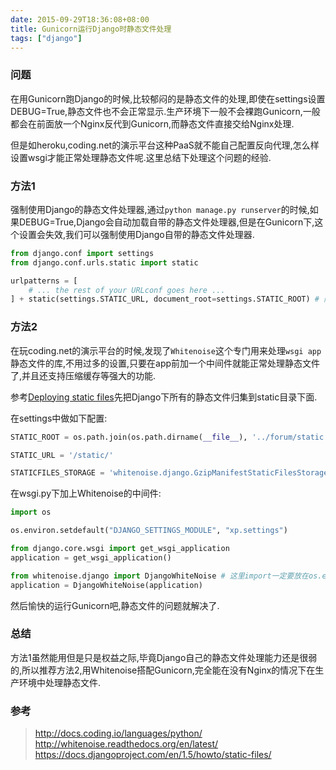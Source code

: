 ```yaml
---
date: 2015-09-29T18:36:08+08:00
title: Gunicorn运行Django时静态文件处理
tags: ["django"]
---
```


### 问题

在用Gunicorn跑Django的时候,比较郁闷的是静态文件的处理,即使在settings设置DEBUG=True,静态文件也不会正常显示.生产环境下一般不会裸跑Gunicorn,一般都会在前面放一个Nginx反代到Gunicorn,而静态文件直接交给Nginx处理.  

但是如heroku,coding.net的演示平台这种PaaS就不能自己配置反向代理,怎么样设置wsgi才能正常处理静态文件呢.这里总结下处理这个问题的经验.


### 方法1

强制使用Django的静态文件处理器,通过`python manage.py runserver`的时候,如果DEBUG=True,Django会自动加载自带的静态文件处理器,但是在Gunicorn下,这个设置会失效,我们可以强制使用Django自带的静态文件处理器.
<!--more-->

```python
from django.conf import settings
from django.conf.urls.static import static

urlpatterns = [
    # ... the rest of your URLconf goes here ...
] + static(settings.STATIC_URL, document_root=settings.STATIC_ROOT) # 附加static
```

### 方法2

在玩coding.net的演示平台的时候,发现了`Whitenoise`这个专门用来处理`wsgi app`静态文件的库,不用过多的设置,只要在app前加一个中间件就能正常处理静态文件了,并且还支持压缩缓存等强大的功能.  

参考[Deploying static files](http://python.usyiyi.cn/django/howto/static-files/deployment.html)先把Django下所有的静态文件归集到static目录下面.

在settings中做如下配置:

```python
STATIC_ROOT = os.path.join(os.path.dirname(__file__), '../forum/static')

STATIC_URL = '/static/'

STATICFILES_STORAGE = 'whitenoise.django.GzipManifestStaticFilesStorage' # 设置Gzip压缩
```

在wsgi.py下加上Whitenoise的中间件:

```python
import os

os.environ.setdefault("DJANGO_SETTINGS_MODULE", "xp.settings")

from django.core.wsgi import get_wsgi_application
application = get_wsgi_application()

from whitenoise.django import DjangoWhiteNoise # 这里import一定要放在os.environ后面,否则会报错
application = DjangoWhiteNoise(application)
```

然后愉快的运行Gunicorn吧,静态文件的问题就解决了.


### 总结

方法1虽然能用但是只是权益之际,毕竟Django自己的静态文件处理能力还是很弱的,所以推荐方法2,用Whitenoise搭配Gunicorn,完全能在没有Nginx的情况下在生产环境中处理静态文件.

### 参考

> <http://docs.coding.io/languages/python/>
> <http://whitenoise.readthedocs.org/en/latest/>
> <https://docs.djangoproject.com/en/1.5/howto/static-files/>
